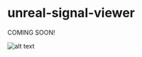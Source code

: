 # unreal-signal-viewer
COMING SOON!

![alt text](https://avatars2.githubusercontent.com/u/40526607?s=460&v=4)
